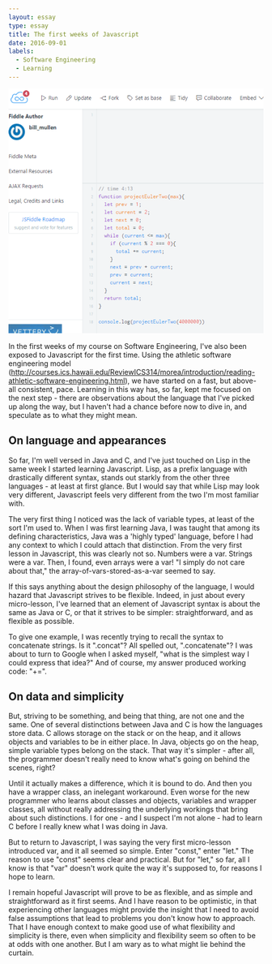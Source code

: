 ```yaml
---
layout: essay
type: essay
title: The first weeks of Javascript
date: 2016-09-01
labels:
  - Software Engineering
  - Learning
---
```


<img class="ui medium left floated image" src="../images/essay1.png">

In the first weeks of my course on Software Engineering, I've also been exposed to Javascript for the first time. Using the athletic software engineering model (http://courses.ics.hawaii.edu/ReviewICS314/morea/introduction/reading-athletic-software-engineering.html), we have started on a fast, but above-all consistent, pace. Learning in this way has, so far, kept me focused on the next step - there are observations about the language that I've picked up along the way, but I haven't had a chance before now to dive in, and speculate as to what they might mean.

## On language and appearances

So far, I'm well versed in Java and C, and I've just touched on Lisp in the same week I started learning Javascript. Lisp, as a prefix language with drastically different syntax, stands out starkly from the other three languages - at least at first glance. But I would say that while Lisp may look very different, Javascript feels very different from the two I'm most familiar with.

The very first thing I noticed was the lack of variable types, at least of the sort I'm used to. When I was first learning Java, I was taught that among its defining characteristics, Java was a 'highly typed' language, before I had any context to which I could attach that distinction. From the very first lesson in Javascript, this was clearly not so. Numbers were a var. Strings were a var. Then, I found, even arrays were a var! "I simply do not care about that," the array-of-vars-stored-as-a-var seemed to say.

If this says anything about the design philosophy of the language, I would hazard that Javascript strives to be flexible. Indeed, in just about every micro-lesson, I've learned that an element of Javascript syntax is about the same as Java or C, or that it strives to be simpler: straightforward, and as flexible as possible. 

To give one example, I was recently trying to recall the syntax to concatenate strings. Is it ".concat"? All spelled out, ".concatenate"? I was about to turn to Google when I asked myself, "what is the simplest way I could express that idea?" And of course, my answer produced working code: "+=".

## On data and simplicity

But, striving to be something, and being that thing, are not one and the same. One of several distinctions between Java and C is how the languages store data. C allows storage on the stack or on the heap, and it allows objects and variables to be in either place. In Java, objects go on the heap, simple variable types belong on the stack. That way it's simpler - after all, the programmer doesn't really need to know what's going on behind the scenes, right?

Until it actually makes a difference, which it is bound to do. And then you have a wrapper class, an inelegant workaround. Even worse for the new programmer who learns about classes and objects, variables and wrapper classes, all without really addressing the underlying workings that bring about such distinctions. I for one - and I suspect I'm not alone - had to learn C before I really knew what I was doing in Java.

But to return to Javascript, I was saying the very first micro-lesson introduced var, and it all seemed so simple. Enter "const," enter "let." The reason to use "const" seems clear and practical. But for "let," so far, all I know is that "var" doesn't work quite the way it's supposed to, for reasons I hope to learn.

I remain hopeful Javascript will prove to be as flexible, and as simple and straightforward as it first seems. And I have reason to be optimistic, in that experiencing other languages might provide the insight that I need to avoid false assumptions that lead to problems you don't know how to approach. That I have enough context to make good use of what flexibility and simplicity is there, even when simplicity and flexibility seem so often to be at odds with one another. But I am wary as to what might lie behind the curtain.




